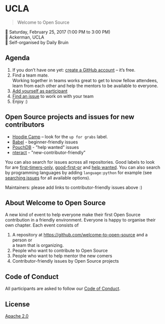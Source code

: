 # UCLA

> Welcome to Open Source

📅 Saturday, February 25, 2017 (1:00 PM to 3:00 PM)  
📍 Ackerman, UCLA  
🎫 Self-organised by Daily Bruin

## Agenda

1. If you don’t have one yet: [create a GitHub account](https://github.com/join) – it’s free.
2. Find a team mate.  
   Working together in teams works great to get to know fellow attendees, learn
   from each other and help the mentors to be available to everyone.
3. [Add yourself as participant](add_yourself_as_participant.md)
4. [Find an issue](https://opensource.guide/how-to-contribute/#finding-a-project-to-contribute-to) to work on with your team
5. Enjoy :)

## Open Source projects and issues for new contributors

- [Hoodie Camp](https://github.com/hoodiehq/camp/issues) – look for the `up for grabs` label.
- [Babel](https://github.com/issues?utf8=%E2%9C%93&q=is%3Aopen+is%3Aissue+org%3Ababel+label%3Abeginner-friendly) - beginner-friendly issues
- [PouchDB](https://github.com/issues?utf8=%E2%9C%93&q=is%3Aopen+is%3Aissue+org%3Apouchdb+label%3A%22help+wanted%22) - "help wanted" issues
- [nteract](https://github.com/search?utf8=%E2%9C%93&q=user%3Anteract+is%3Aissue+is%3Aopen+is%3Anew-contributor-friendly) - "new-contributor-friendly"

You can also search for issues across all repositories. Good labels to look for are
[first-timers-only](https://github.com/issues?utf8=%E2%9C%93&q=is%3Aopen+is%3Aissue+label%3Afirst-timers-only),
[good-first-pr](https://github.com/issues?utf8=%E2%9C%93&q=is%3Aopen+is%3Aissue+label%3Agood-first-pr)
and [help wanted](https://github.com/issues?utf8=%E2%9C%93&q=is%3Aopen+is%3Aissue+label%3A%22help+wanted%22).
You can also search by programming languages by adding `language:python` for example
(see [searching issues](https://help.github.com/articles/searching-issues/) for all available options).

Maintainers: please add links to contributor-friendly issues above :)

## About Welcome to Open Source

A new kind of event to help everyone make their first Open Source contribution
in a friendly environment. Everyone is happy to organise their own chapter.
Each event consists of

1. A repository at https://github.com/welcome-to-open-source and a person or  
   a team that is organizing.
2. People who want to contribute to Open Source
3. People who want to help mentor the new comers
4. Contributor-friendly issues by Open Source projects

## Code of Conduct

All participants are asked to follow our [Code of Conduct](http://hood.ie/code-of-conduct).

## License

[Apache 2.0](http://www.apache.org/licenses/LICENSE-2.0)
